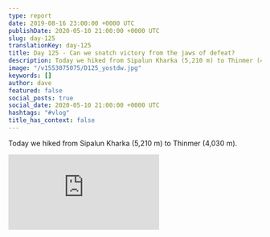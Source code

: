 ```yaml
---
type: report
date: 2019-08-16 23:00:00 +0000 UTC
publishDate: 2020-05-10 21:00:00 +0000 UTC
slug: day-125
translationKey: day-125
title: Day 125 - Can we snatch victory from the jaws of defeat?
description: Today we hiked from Sipalun Kharka (5,210 m) to Thinmer (4,030 m).
image: "/v1553075075/D125_yostdw.jpg"
keywords: []
author: dave
featured: false
social_posts: true
social_date: 2020-05-10 21:00:00 +0000 UTC
hashtags: "#vlog"
title_has_context: false
---
```


Today we hiked from Sipalun Kharka (5,210 m) to Thinmer (4,030 m).

<iframe class="youtube" src="https://www.youtube.com/embed/hPrVUAGBsc4" frameborder="0" allow="accelerometer; autoplay; encrypted-media; gyroscope; picture-in-picture" allowfullscreen></iframe>

